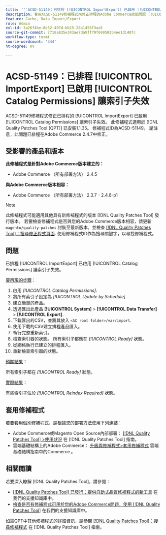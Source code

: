 ```yaml
---
title: '''ACSD-51149：已排程 [!UICONTROL ImportExport] 已啟用 [!UICONTROL Catalog Permissions] 讓索引子失效'
description: 套用ACSD-51149修補程式來修正排程的Adobe Commerce效能問題 [!UICONTROL ImportExport] 已啟用 [!UICONTROL Catalog Permissions] 讓索引子失效。
feature: Cache, Data Import/Export
role: Admin
exl-id: 3a26f4be-8e52-407d-bb25-2841458f3aa5
source-git-commit: 7718a835e343ae7da9ff79f690503b4ee1d140fc
workflow-type: tm+mt
source-wordcount: '344'
ht-degree: 0%

---
```


# ACSD-51149：已排程 [!UICONTROL ImportExport] 已啟用 [!UICONTROL Catalog Permissions] 讓索引子失效

ACSD-51149修補程式修正已排程的 [!UICONTROL ImportExport] 已啟用 [!UICONTROL Catalog Permissions] 讓索引子失效。 此修補程式適用於 [!DNL Quality Patches Tool (QPT)] 已安裝1.1.35。 修補程式ID為ACSD-51149。 請注意，此問題已排程在Adobe Commerce 2.4.7中修正。

## 受影響的產品和版本

**此修補程式是針對Adobe Commerce版本建立的：**

* Adobe Commerce （所有部署方法） 2.4.5

**與Adobe Commerce版本相容：**

* Adobe Commerce （所有部署方法） 2.3.7 - 2.4.6-p1

>[!NOTE]
>
>此修補程式可能適用其他具有新修補程式的版本 [!DNL Quality Patches Tool] 發行版本。 若要檢查修補程式是否與您的Adobe Commerce版本相容，請更新 `magento/quality-patches` 封裝至最新版本，並檢查 [[!DNL Quality Patches Tool]：搜尋修正程式頁面](https://experienceleague.adobe.com/tools/commerce-quality-patches/index.html). 使用修補程式ID作為搜尋關鍵字，以尋找修補程式。

## 問題

已排程 [!UICONTROL ImportExport] 已啟用 [!UICONTROL Catalog Permissions] 讓索引子失效。

<u>要再現的步驟</u>：

1. 啟用 *[!UICONTROL Catalog Permissions]*.
1. 將所有索引子設定為 *[!UICONTROL Update by Schedule]*.
1. 建立簡單的產品。
1. 透過匯出此產品 **[!UICONTROL System]** > **[!UICONTROL Data Transfer]** > **[!UICONTROL Export]**.
1. 下載匯出的CSV，並將其放入 `<AC root folder>/var/import`.
1. 使用下載的CSV建立排程產品匯入。
1. 執行完整重新索引。
1. 檢查索引器的狀態。 所有索引子都應在 *[!UICONTROL Ready]* 狀態。
1. 從網格執行已建立的排程匯入。
1. 重新檢查索引器的狀態。

<u>預期結果</u>：

所有索引子都在 *[!UICONTROL Ready]* 狀態。

<u>實際結果</u>：

有些索引子位於 *[!UICONTROL Reindex Required]* 狀態。

## 套用修補程式

若要套用個別修補程式，請根據您的部署方法使用下列連結：

* Adobe Commerce或Magento Open Source內部部署： [[!DNL Quality Patches Tool] >使用狀況](https://experienceleague.adobe.com/docs/commerce-operations/tools/quality-patches-tool/usage.html) 在 [!DNL Quality Patches Tool] 指南。
* 雲端基礎結構上的Adobe Commerce： [升級與修補程式>套用修補程式](https://experienceleague.adobe.com/docs/commerce-cloud-service/user-guide/develop/upgrade/apply-patches.html) 雲端基礎結構指南中的Commerce 。

## 相關閱讀

若要深入瞭解 [!DNL Quality Patches Tool]，請參閱：

* [[!DNL Quality Patches Tool] 已發行：提供自助式品質修補程式的新工具](/help/announcements/adobe-commerce-announcements/magento-quality-patches-released-new-tool-to-self-serve-quality-patches.md) 在我們的支援知識庫中。
* [檢查是否有修補程式可用於您的Adobe Commerce問題，使用 [!DNL Quality Patches Tool]](/help/support-tools/patches-available-in-qpt-tool/check-patch-for-magento-issue-with-magento-quality-patches.md) 在我們的支援知識庫中。

如需QPT中其他修補程式的詳細資訊，請參閱 [[!DNL Quality Patches Tool]：搜尋修補程式](https://experienceleague.adobe.com/tools/commerce-quality-patches/index.html) 在 [!DNL Quality Patches Tool] 指南。
